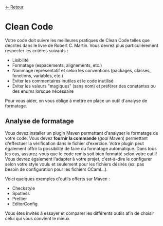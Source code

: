 [← Retour](../README.md)

# Clean Code

Votre code doit suivre les meilleures pratiques de Clean Code telles que décrites dans le livre de Robert C. Martin. Vous devrez plus particulièrement respecter les critères suivants :

- Lisibilité
- Formatage (espacements, alignements, etc.)
- Nommage représentatif et selon les conventions (packages, classes, fonctions, variables, etc.)
- Éviter les commentaires inutiles et le code inutilisé
- Éviter les valeurs "magiques" (sans nom) et préférer des constantes ou des enums lorsque nécessaire

Pour vous aider, on vous oblige à mettre en place un outil d'analyse de formatage.

## Analyse de formatage

Vous devez installer un plugin Maven permettant d'analyser le formatage de votre code. Vous devez **fournir la commande** (_goal_ Maven) permettant d'effectuer la vérification dans le fichier d'exercice. Votre plugin peut également offrir la possibilité de faire du formatage automatique. Dans tous les cas, assurez-vous que le code remis soit bien formatté selon votre outil! Vous devrez également l'adapter à votre projet, c'est-à-dire le configurer selon votre style voulu et seulement pour les fichiers désirés (ex: pas besoin de configuration pour les fichiers OCaml...).

Voici quelques exemples d'outils offerts sur Maven :

- Checkstyle
- Spotless
- Prettier
- EditorConfig

Vous êtes invités à essayer et comparer les différents outils afin de choisir celui qui vous convient le mieux.
